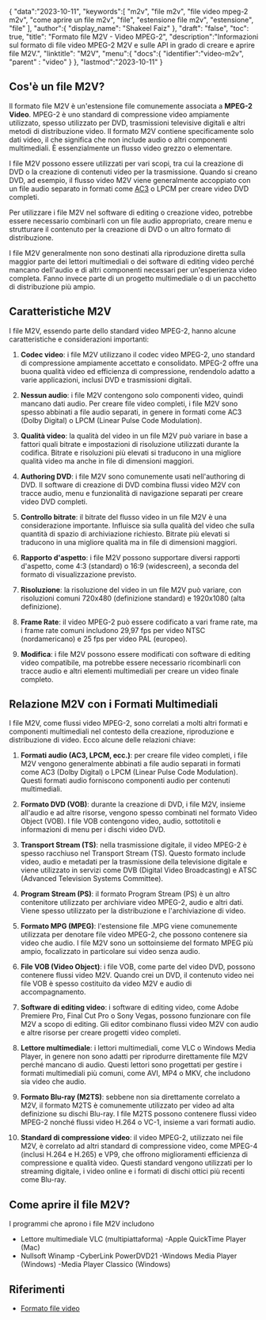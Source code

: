 {
"data":"2023-10-11",
   "keywords":[
"m2v",
"file m2v",
"file video mpeg-2 m2v",
"come aprire un file m2v",
"file",
"estensione file m2v",
"estensione",
"file"
],
   "author":{
"display_name": "Shakeel Faiz"
},
"draft": "false",
"toc": true,
"title": "Formato file M2V - Video MPEG-2",
   "description":"Informazioni sul formato di file video MPEG-2 M2V e sulle API in grado di creare e aprire file M2V.",
"linktitle": "M2V",
   "menu":{
      "docs":{
         "identifier":"video-m2v",
"parent" : "video"
}
},
"lastmod":"2023-10-11"
}

## Cos'è un file M2V?

Il formato file M2V è un'estensione file comunemente associata a **MPEG-2 Video**. MPEG-2 è uno standard di compressione video ampiamente utilizzato, spesso utilizzato per DVD, trasmissioni televisive digitali e altri metodi di distribuzione video. Il formato M2V contiene specificamente solo dati video, il che significa che non include audio o altri componenti multimediali. È essenzialmente un flusso video grezzo o elementare.

I file M2V possono essere utilizzati per vari scopi, tra cui la creazione di DVD o la creazione di contenuti video per la trasmissione. Quando si creano DVD, ad esempio, il flusso video M2V viene generalmente accoppiato con un file audio separato in formati come [AC3](/it/audio/ac3/) o LPCM per creare video DVD completi.

Per utilizzare i file M2V nel software di editing o creazione video, potrebbe essere necessario combinarli con un file audio appropriato, creare menu e strutturare il contenuto per la creazione di DVD o un altro formato di distribuzione.

I file M2V generalmente non sono destinati alla riproduzione diretta sulla maggior parte dei lettori multimediali o dei software di editing video perché mancano dell'audio e di altri componenti necessari per un'esperienza video completa. Fanno invece parte di un progetto multimediale o di un pacchetto di distribuzione più ampio.

## Caratteristiche M2V

I file M2V, essendo parte dello standard video MPEG-2, hanno alcune caratteristiche e considerazioni importanti:

1. **Codec video**: i file M2V utilizzano il codec video MPEG-2, uno standard di compressione ampiamente accettato e consolidato. MPEG-2 offre una buona qualità video ed efficienza di compressione, rendendolo adatto a varie applicazioni, inclusi DVD e trasmissioni digitali.
    
















2. **Nessun audio**: i file M2V contengono solo componenti video, quindi mancano dati audio. Per creare file video completi, i file M2V sono spesso abbinati a file audio separati, in genere in formati come AC3 (Dolby Digital) o LPCM (Linear Pulse Code Modulation).
    
















3. **Qualità video**: la qualità del video in un file M2V può variare in base a fattori quali bitrate e impostazioni di risoluzione utilizzati durante la codifica. Bitrate e risoluzioni più elevati si traducono in una migliore qualità video ma anche in file di dimensioni maggiori.
       

















4. **Authoring DVD**: i file M2V sono comunemente usati nell'authoring di DVD. Il software di creazione di DVD combina flussi video M2V con tracce audio, menu e funzionalità di navigazione separati per creare video DVD completi.
    
















5. **Controllo bitrate**: il bitrate del flusso video in un file M2V è una considerazione importante. Influisce sia sulla qualità del video che sulla quantità di spazio di archiviazione richiesto. Bitrate più elevati si traducono in una migliore qualità ma in file di dimensioni maggiori.
    
















6. **Rapporto d'aspetto**: i file M2V possono supportare diversi rapporti d'aspetto, come 4:3 (standard) o 16:9 (widescreen), a seconda del formato di visualizzazione previsto.
    
















7. **Risoluzione**: la risoluzione del video in un file M2V può variare, con risoluzioni comuni 720x480 (definizione standard) e 1920x1080 (alta definizione).
    
















8. **Frame Rate**: il video MPEG-2 può essere codificato a vari frame rate, ma i frame rate comuni includono 29,97 fps per video NTSC (nordamericano) e 25 fps per video PAL (europeo).
    
















9. **Modifica**: i file M2V possono essere modificati con software di editing video compatibile, ma potrebbe essere necessario ricombinarli con tracce audio e altri elementi multimediali per creare un video finale completo.

## Relazione M2V con i Formati Multimediali

I file M2V, come flussi video MPEG-2, sono correlati a molti altri formati e componenti multimediali nel contesto della creazione, riproduzione e distribuzione di video. Ecco alcune delle relazioni chiave:

1. **Formati audio (AC3, LPCM, ecc.)**: per creare file video completi, i file M2V vengono generalmente abbinati a file audio separati in formati come AC3 (Dolby Digital) o LPCM (Linear Pulse Code Modulation). Questi formati audio forniscono componenti audio per contenuti multimediali.
    
















2. **Formato DVD (VOB)**: durante la creazione di DVD, i file M2V, insieme all'audio e ad altre risorse, vengono spesso combinati nel formato Video Object (VOB). I file VOB contengono video, audio, sottotitoli e informazioni di menu per i dischi video DVD.
    
















3. **Transport Stream (TS)**: nella trasmissione digitale, il video MPEG-2 è spesso racchiuso nel Transport Stream (TS). Questo formato include video, audio e metadati per la trasmissione della televisione digitale e viene utilizzato in servizi come DVB (Digital Video Broadcasting) e ATSC (Advanced Television Systems Committee).
    
















4. **Program Stream (PS)**: il formato Program Stream (PS) è un altro contenitore utilizzato per archiviare video MPEG-2, audio e altri dati. Viene spesso utilizzato per la distribuzione e l'archiviazione di video.
    
















5. **Formato MPG (MPEG)**: l'estensione file .MPG viene comunemente utilizzata per denotare file video MPEG-2, che possono contenere sia video che audio. I file M2V sono un sottoinsieme del formato MPEG più ampio, focalizzato in particolare sui video senza audio.
    
















6. **File VOB (Video Object)**: i file VOB, come parte del video DVD, possono contenere flussi video M2V. Quando crei un DVD, il contenuto video nei file VOB è spesso costituito da video M2V e audio di accompagnamento.
    
















7. **Software di editing video**: i software di editing video, come Adobe Premiere Pro, Final Cut Pro o Sony Vegas, possono funzionare con file M2V a scopo di editing. Gli editor combinano flussi video M2V con audio e altre risorse per creare progetti video completi.
    
















8. **Lettore multimediale**: i lettori multimediali, come VLC o Windows Media Player, in genere non sono adatti per riprodurre direttamente file M2V perché mancano di audio. Questi lettori sono progettati per gestire i formati multimediali più comuni, come AVI, MP4 o MKV, che includono sia video che audio.
    
















9. **Formato Blu-ray (M2TS)**: sebbene non sia direttamente correlato a M2V, il formato M2TS è comunemente utilizzato per video ad alta definizione su dischi Blu-ray. I file M2TS possono contenere flussi video MPEG-2 nonché flussi video H.264 o VC-1, insieme a vari formati audio.
    
















10. **Standard di compressione video**: il video MPEG-2, utilizzato nei file M2V, è correlato ad altri standard di compressione video, come MPEG-4 (inclusi H.264 e H.265) e VP9, che offrono miglioramenti efficienza di compressione e qualità video. Questi standard vengono utilizzati per lo streaming digitale, i video online e i formati di dischi ottici più recenti come Blu-ray.

## Come aprire il file M2V?

I programmi che aprono i file M2V includono

- Lettore multimediale VLC (multipiattaforma)
-Apple QuickTime Player (Mac)
- Nullsoft Winamp
-CyberLink PowerDVD21
-Windows Media Player (Windows)
-Media Player Classico (Windows)

## Riferimenti
* [Formato file video](https://en.wikipedia.org/wiki/Video_file_format)

